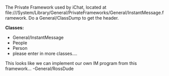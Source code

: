 


The Private Framework used by iChat, located at file:///System/Library/General/PrivateFrameworks/General/InstantMessage.framework.  Do a General/ClassDump to get the header.

**Classes:**

* General/InstantMessage
* People
* Person
* please enter in more classes....


This looks like we can implement our own IM program from this framework... -General/RossDude